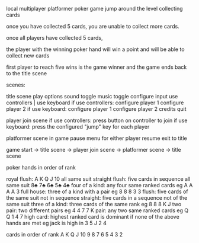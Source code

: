 local multiplayer platformer poker game
jump around the level collecting cards

once you have collected 5 cards, you
are unable to collect more cards.

once all players have collected 5 cards,

the player with the winning poker hand will win a point
and will be able to collect new cards

first player to reach five wins is the game winner and the
game ends back to the title scene


scenes:

title scene
  play
  options
    sound toggle
    music toggle
    configure input
      use controllers | use keyboard
      if use controllers:
        configure player 1
        configure player 2
      if use keyboard:
        configure player 1
        configure player 2
  credits
  quit

player join scene
  if use controllers:
    press button on controller to join
  if use keyboard:
    press the configured "jump" key for each player

platformer scene
  in game pause menu for either player
    resume
    exit to title

game start -> title scene -> player join scene -> platformer scene -> title scene


poker hands in order of rank

royal flush: A K Q J 10 all same suit
straight flush: five cards in sequence all same suit 8♣️ 7♣️ 6♣️ 5♣️ 4♣️
four of a kind: any four same ranked cards eg A A A A 3
full house: three of a kind with a pair eg 8 8 8 3 3
flush: five cards of the same suit not in sequence
straight: five cards in a sequence not of the same suit
three of a kind: three cards of the same rank eg 8 8 8 K J
two pair: two different pairs eg 4 4 7 7 K
pair: any two same ranked cards eg Q Q 1 4 7
high card: highest ranked card is dominant if none of the above hands are met eg jack is high in 3 5 J 2 4

cards in order of rank
A K Q J 10 9 8 7 6 5 4 3 2
